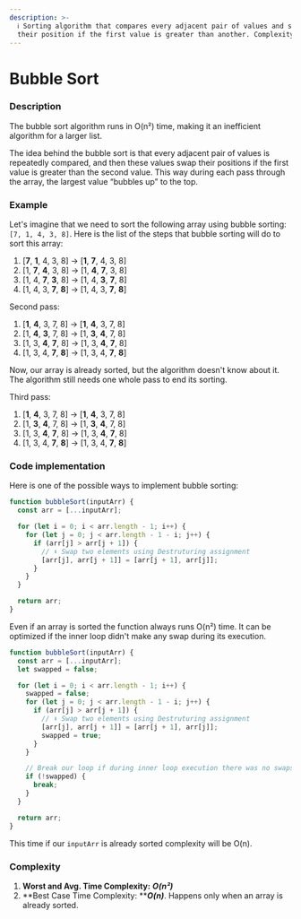 ```yaml
---
description: >-
  ℹ️ Sorting algorithm that compares every adjacent pair of values and swaps
  their position if the first value is greater than another. Complexity O(n²)
---
```


# Bubble Sort

### Description

The bubble sort algorithm runs in O(n²) time, making it an inefficient algorithm for a larger list.

The idea behind the bubble sort is that every adjacent pair of values is repeatedly compared, and then these values swap their positions if the first value is greater than the second value. This way during each pass through the array, the largest value “bubbles up” to the top.

### Example

Let's imagine that we need to sort the following array using bubble sorting: `[7, 1, 4, 3, 8]`. Here is the list of the steps that bubble sorting will do to sort this array:

1. \[**7**, **1**, 4, 3, 8] -> \[**1**, **7**, 4, 3, 8]
2. \[1, **7**, **4**, 3, 8] -> \[1, **4**, **7**, 3, 8]
3. \[1, 4, **7**, **3**, 8] -> \[1, 4, **3**, **7**, 8]
4. \[1, 4, 3, **7**, **8**] -> \[1, 4, 3, **7**, **8**]

Second pass:

1. \[**1**, **4**, 3, 7, 8] -> \[**1**, **4**, 3, 7, 8]
2. \[1, **4**, **3**, 7, 8] -> \[1, **3**, **4**, 7, 8]
3. \[1, 3, **4**, **7**, 8] -> \[1, 3, **4**, **7**, 8]
4. \[1, 3, 4, **7**, **8**] -> \[1, 3, 4, **7**, **8**]

Now, our array is already sorted, but the algorithm doesn't know about it. The algorithm still needs one whole pass to end its sorting.

Third pass:

1. \[**1**, **4**, 3, 7, 8] -> \[**1**, **4**, 3, 7, 8]
2. \[1, **3**, **4**, 7, 8] -> \[1, **3**, **4**, 7, 8]
3. \[1, 3, **4**, **7**, 8] -> \[1, 3, **4**, **7**, 8]
4. \[1, 3, 4, **7**, **8**] -> \[1, 3, 4, **7**, **8**]

### Code implementation

Here is one of the possible ways to implement bubble sorting:

```javascript
function bubbleSort(inputArr) {
  const arr = [...inputArr];

  for (let i = 0; i < arr.length - 1; i++) {
    for (let j = 0; j < arr.length - 1 - i; j++) {
      if (arr[j] > arr[j + 1]) {
        // ⬇ Swap two elements using Destruturing assignment
        [arr[j], arr[j + 1]] = [arr[j + 1], arr[j]];
      }
    }
  }

  return arr;
}
```

Even if an array is sorted the function always runs O(n²) time. It can be optimized if the inner loop didn't make any swap during its execution.

```javascript
function bubbleSort(inputArr) {
  const arr = [...inputArr];
  let swapped = false;

  for (let i = 0; i < arr.length - 1; i++) {
    swapped = false;
    for (let j = 0; j < arr.length - 1 - i; j++) {
      if (arr[j] > arr[j + 1]) {
        // ⬇ Swap two elements using Destruturing assignment
        [arr[j], arr[j + 1]] = [arr[j + 1], arr[j]];
        swapped = true;
      }
    }

    // Break our loop if during inner loop execution there was no swaps
    if (!swapped) {
      break;
    }
  }

  return arr;
}
```

This time if our `inputArr` is already sorted complexity will be O(n).

### **Complexity**

1. **Worst and Avg. Time Complexity:** _**O(n²)**_
2. **Best Case Time Complexity: **_**O(n)**_. Happens only when an array is already sorted.
